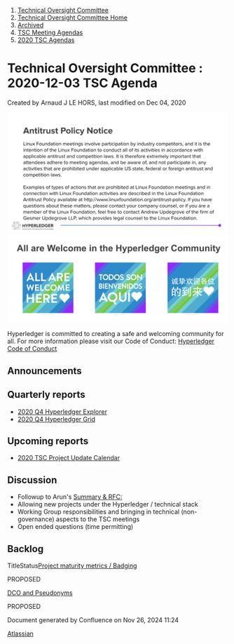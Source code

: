 1. [Technical Oversight Committee](index.html)
2. [Technical Oversight Committee Home](Technical-Oversight-Committee-Home_21430274.html)
3. [Archived](Archived_21447696.html)
4. [TSC Meeting Agendas](TSC-Meeting-Agendas_21448768.html)
5. [2020 TSC Agendas](2020-TSC-Agendas_21449891.html)

# Technical Oversight Committee : 2020-12-03 TSC Agenda

Created by Arnaud J LE HORS, last modified on Dec 04, 2020

![](attachments/21431877/21448548.png?height=250) ![](attachments/21431877/21448549.png?height=250)

Hyperledger is committed to creating a safe and welcoming community for all. For more information please visit our Code of Conduct: [Hyperledger Code of Conduct](https://lf-hyperledger.atlassian.net/wiki/spaces/HYP/pages/19595281/Hyperledger+Code+of+Conduct)

## Announcements

## Quarterly reports

- [2020 Q4 Hyperledger Explorer](2020-Q4-Hyperledger-Explorer_21440757.html)
- [2020 Q4 Hyperledger Grid](2020-Q4-Hyperledger-Grid_21440815.html)

## Upcoming reports

- [2020 TSC Project Update Calendar](https://lf-hyperledger.atlassian.net/wiki/display/TSC/2020+TSC+Project+Update+Calendar)

## Discussion

- Followup to Arun's [Summary &amp; RFC:](21440677.html)
- Allowing new projects under the Hyperledger / technical stack
- Working Group responsibilities and bringing in technical (non-governance) aspects to the TSC meetings
- Open ended questions (time permitting)

## Backlog

TitleStatus[Project maturity metrics / Badging](/wiki/spaces/TSC/pages/21440607/Project+maturity+metrics+Badging)

PROPOSED 

[DCO and Pseudonyms](/wiki/spaces/TSC/pages/21430435/DCO+and+Pseudonyms)

PROPOSED 

Document generated by Confluence on Nov 26, 2024 11:24

[Atlassian](http://www.atlassian.com/)

